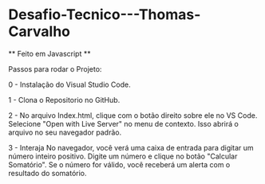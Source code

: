 # Desafio-Tecnico---Thomas-Carvalho

** Feito em Javascript **

Passos para rodar o Projeto: 

0 - Instalação do  Visual Studio Code. 

1 - Clona o Repositorio no GitHub. 

2 - No arquivo Index.html, clique com o botão direito sobre ele no VS Code. Selecione "Open with Live Server" no menu de contexto. Isso abrirá o arquivo no seu navegador padrão.

3 - Interaja No navegador, você verá uma caixa de entrada para digitar um número inteiro positivo. Digite um número e clique no botão "Calcular Somatório". Se o número for válido, você receberá um alerta com o resultado do somatório.

